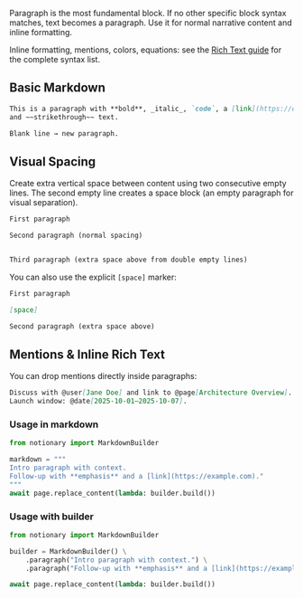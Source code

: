 Paragraph is the most fundamental block. If no other specific block syntax matches, text becomes a paragraph. Use it for normal narrative content and inline formatting.

Inline formatting, mentions, colors, equations: see the [Rich Text guide](./rich_text.md) for the complete syntax list.

## Basic Markdown

```markdown
This is a paragraph with **bold**, _italic_, `code`, a [link](https://example.com),
and ~~strikethrough~~ text.

Blank line → new paragraph.
```

## Visual Spacing

Create extra vertical space between content using two consecutive empty lines. The second empty line creates a space block (an empty paragraph for visual separation).

```markdown
First paragraph

Second paragraph (normal spacing)


Third paragraph (extra space above from double empty lines)
```

You can also use the explicit `[space]` marker:

```markdown
First paragraph

[space]

Second paragraph (extra space above)
```

## Mentions & Inline Rich Text

You can drop mentions directly inside paragraphs:

```markdown
Discuss with @user[Jane Doe] and link to @page[Architecture Overview].
Launch window: @date[2025-10-01–2025-10-07].
```

### Usage in markdown

```python
from notionary import MarkdownBuilder

markdown = """
Intro paragraph with context.
Follow‑up with **emphasis** and a [link](https://example.com)."
"""
await page.replace_content(lambda: builder.build())
```

### Usage with builder

```python
from notionary import MarkdownBuilder

builder = MarkdownBuilder() \
	.paragraph("Intro paragraph with context.") \
	.paragraph("Follow‑up with **emphasis** and a [link](https://example.com).")

await page.replace_content(lambda: builder.build())
```

